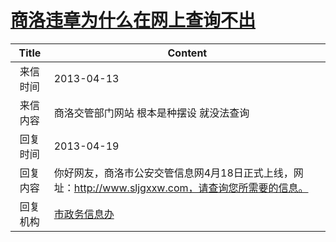 # <a href="http://www.shangluo.gov.cn/zmhd/ldxxxx.jsp?urltype=leadermail.LeaderMailContentUrl&wbtreeid=1112&leadermailid=1718">商洛违章为什么在网上查询不出</a>
| Title |                            Content                             |
|:-----:|----------------------------------------------------------------|
| 来信时间  | 2013-04-13                                                     |
| 来信内容  | 商洛交管部门网站 根本是种摆设 就没法查询                                          |
| 回复时间  | 2013-04-19                                                     |
| 回复内容  | 你好网友，商洛市公安交管信息网4月18日正式上线，网址：http://www.sljgxxw.com，请查询您所需要的信息。 |
| 回复机构  | <a href="../../category/agencies/市政务信息办.md">市政务信息办</a>         |
